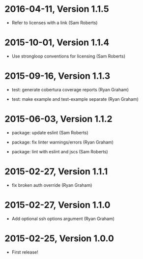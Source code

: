 2016-04-11, Version 1.1.5
=========================

 * Refer to licenses with a link (Sam Roberts)


2015-10-01, Version 1.1.4
=========================

 * Use strongloop conventions for licensing (Sam Roberts)


2015-09-16, Version 1.1.3
=========================

 * test: generate cobertura coverage reports (Ryan Graham)

 * test: make example and test-example separate (Ryan Graham)


2015-06-03, Version 1.1.2
=========================

 * package: update eslint (Sam Roberts)

 * package: fix linter warnings/errors (Ryan Graham)

 * package: lint with eslint and jscs (Sam Roberts)


2015-02-27, Version 1.1.1
=========================

 * fix broken auth override (Ryan Graham)


2015-02-27, Version 1.1.0
=========================

 * Add optional ssh options argument (Ryan Graham)


2015-02-25, Version 1.0.0
=========================

 * First release!
